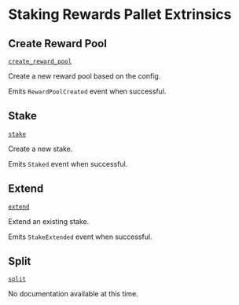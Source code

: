 <!-- AUTOMATICALLY GENERATED -->
<!-- Generated at 2022-08-03T23:36:28.596446Z -->

# Staking Rewards Pallet Extrinsics

## Create Reward Pool

[`create_reward_pool`](https://dali.devnets.composablefinance.ninja/doc/pallet_staking_rewards/pallet/enum.Call.html#variant.create_reward_pool)

Create a new reward pool based on the config.

Emits `RewardPoolCreated` event when successful.

## Stake

[`stake`](https://dali.devnets.composablefinance.ninja/doc/pallet_staking_rewards/pallet/enum.Call.html#variant.stake)

Create a new stake.

Emits `Staked` event when successful.

## Extend

[`extend`](https://dali.devnets.composablefinance.ninja/doc/pallet_staking_rewards/pallet/enum.Call.html#variant.extend)

Extend an existing stake.

Emits `StakeExtended` event when successful.

## Split

[`split`](https://dali.devnets.composablefinance.ninja/doc/pallet_staking_rewards/pallet/enum.Call.html#variant.split)

No documentation available at this time.
